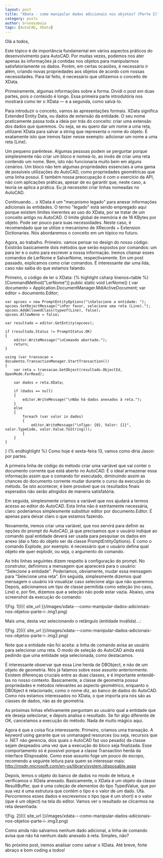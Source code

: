 ```yaml
---
layout: post
title: "XData - como manipular dados adicionais nos objetos? (Parte I)"
category: posts
author: brunosaboia
tags: [AutoCAD, XData]
---
```


Olá a todos,

Este tópico é de importância fundamental em vários aspectos práticos do desenvolvimento para AutoCAD. Por muitas vezes, podemos nos ater apenas às informações já contidas nos objetos para manipularmos satisfatoriamente os dados. Porém, em certas ocasiões, é necessário ir além, criando novas propriedades aos objetos de acordo com nossas necessidades. Para tal feito, é necessário que utilizemos o conceito de XData.

Primeiramente, algumas informações sobre a forma. Dividi o post em duas partes, pois o conteúdo é longo. Essa primeira parte introdutória nos mostrará como ler o XData — e a segunda, como salvá-lo.

Para introduzir o conceito, vamos às apresentações formais. XData significa Extended Entity Data, ou dados de extensão da entidade. O seu nome praticamente passa toda a ideia por trás do conceito: criar uma extensão dos dados que queremos. Ou seja, se eu quero dar um nome a uma reta, utilizarei XData para salvar a string que representa o nome do objeto. É exatamente isto que iremos fazer nesse exemplo: adicionar um nome a uma reta (Line).

Um pequeno parêntese. Algumas pessoas podem se perguntar porque simplesmente não criar um bloco e nomeá-lo, ao invés de criar uma reta contendo um nome. Bem, isto não funcionaria muito bem em alguns cenários. Um bloco não tem algumas propriedades essenciais a uma gama de possíveis utilizações do AutoCAD, como propriedades geométricas que uma linha possui. E também nossa preocupação é com o exercício da API, não com aplicações práticas, apesar de eu garantir que, neste caso, a teoria se aplica a prática. Eu já necessitei criar linhas nomeadas no AutoCAD.

Continuando... o XData é um "mecanismo legado" para anexar informações adicionais às entidades. O termo "legado" está sendo empregado aqui porque existem limites inerentes ao uso do XData, por se tratar de um conceito antigo no AutoCAD. O limite global de memória é de 16 KBytes por objeto. Pode ser pouco para suas necessidades. Neste caso, é recomendado que se utilize o mecanismo de XRecords + Extension Dictionaries. Nós abordaremos o conceito em um tópico no futuro.

Agora, ao trabalho. Primeiro. vamos pensar no design do nosso código. Existirão basicamente dois métodos que serão expostos por comandos: um para ler e o outro para escrever a nossa informação. Iremos chamar esses comandos de LerNome e SalvarNome, respectivamente. Em um post passado, explicamos como criar comandos. É interessante dar uma lida, caso não saiba do que estamos falando.

Primeiro, o código de ler o XData:
{% highlight csharp linenos=table %}
[CommandMethod("LerNome")]
public static void LerNome()
{
    var documento = Application.DocumentManager.MdiActiveDocument;
    var editor = documento.Editor;

    var opcoes = new PromptEntityOptions("\nSelecione a entidade: ");
    opcoes.SetRejectMessage("\nPor favor, selecione uma reta (Line).");
    opcoes.AddAllowedClass(typeof(Line), false);
    opcoes.AllowNone = false;

    var resultado = editor.GetEntity(opcoes);

    if (resultado.Status != PromptStatus.OK)
    {
        editor.WriteMessage("\nComando abortado.");
        return;
    }

    using (var transacao = documento.TransactionManager.StartTransaction())
    {
        var reta = transacao.GetObject(resultado.ObjectId, OpenMode.ForRead);

        var dados = reta.XData;

        if (dados == null)
        {
            editor.WriteMessage("\nNão há dados anexados à reta.");
        }
        else
        {
            foreach (var valor in dados)
            {
                editor.WriteMessage("\nTipo: {0}, Valor: {1}", valor.TypeCode, valor.Value.ToString());
            }
        }
    }
}
{% endhighlight %}
Como hoje é sexta-feira 13, vamos como diria Jason: por partes.

A primeira linha de código do método criar uma variável que vai conter o documento corrente que está aberto no AutoCAD. É o ideal armazenar essa informação assim que o comando for executado, diminuindo assim as chances do documento corrente mudar durante o curso da execução do método. Se isto acontecer, é bem provável que os resultados finais esperados não serão atingidos de maneira satisfatória.

Em seguida, simplesmente criamos a variável que nos ajudará a termos acesso ao editor do AutoCAD. Esta linha não é estritamente necessária, claro: poderíamos simplesmente substituir editor por documento.Editor. É apenas para deixar claro o que estamos fazendo.

Novamente, iremos criar uma variável, que nos servirá para definir as opções do prompt do AutoCAD, já que precisamos que o usuário indique ao comando qual entidade deverá ser usada para pesquisar os dados em anexo (daí o fato do objeto ser da classe PromptEntityOptions). É como o comando Explode, por exemplo: é necessário que o usuário defina qual objeto ele quer explodir, ou seja, o argumento do comando.

As três linhas seguintes dizem respeito à configuração do prompt. No construtor, definimos a mensagem que aparecerá para o usuário: "Selecione a entidade". Poderíamos, obviamente, mudar essa mensagem para "Selecione uma reta". Em seguida, simplesmente dizemos qual mensagem o usuário irá visualizar caso selecione algo que não queremos. Depois, adicionamos um tipo de classe permitida como seleção (no caso, Line) e, por fim, dizemos que a seleção não pode estar vazia. Abaixo, uma screenshot da execução do comando:

![Fig. 1]({{ site_url }}/images/xdata---como-manipular-dados-adicionais-nos-objetos-parte-i-.img1.png)

Mais uma, desta vez selecionando o retângulo (entidade inválida)...:

![Fig. 2]({{ site_url }}/images/xdata---como-manipular-dados-adicionais-nos-objetos-parte-i-.img2.png)

Note que a entidade não foi aceita: a linha de comando avisa ao usuário para selecionar uma reta. O modo de seleção do AutoCAD ainda está pedindo que uma entidade seja selecionada, como destacamos.

É interessante observar que essa Line herda de DBObject, e não de um objeto de geometria. Nós já falamos sobre esse assunto anteriormente. Existem diferenças cruciais entre as duas classes, e é importante entendê-las no nosso contexto. Basicamente, a classe de geometria possui propriedades e métodos relevantes ao aspecto geométrico, enquanto o DBObject é relacionado, como o nome diz, ao banco de dados do AutoCAD. Como nós estamos interessados no XData, o que importa pra nós são as classes de dados, não as de geometria.

As próximas linhas efetivamente perguntam ao usuário qual a entidade que ele deseja selecionar, e depois analisa o resultado. Se for algo diferente de OK, cancelamos a execução do método. Nada de muito mágico aqui.

Agora é que a coisa fica interessante. Primeiro, criamos uma transação. A keyword using garante que os unmanaged resources (ou seja, recursos que o .NET não gerencia, dois quais o AutoCAD faz uso pesado) da classe sejam despeados uma vez que a execução do bloco seja finalizada. Esse comportamento só é possível porque a classe Transaction herda da interface IDisposable. Como esse assunto foge um pouco do escopo, recomendo a seguinte leitura para quem se interessar mais: http://msdn.microsoft.com/en-us/library/system.idisposable.aspx

Depois, lemos o objeto do banco de dados no modo de leitura, e verificamos o XData anexado. Basicamente, o XData é um objeto da classe ResultBuffer, que é uma coleção de elementos do tipo TypedValue, que por sua vez é uma estrutura que contém o tipo e o valor de um dado. Ufa. Percorremos esses dados e escrevemos o tipo (que é um short) e o valor (que é um object) na tela do editor. Vamos ver o resultado se clicarmos na reta desenhada:

![Fig. 2]({{ site_url }}/images/xdata---como-manipular-dados-adicionais-nos-objetos-parte-i-.img3.png)

Como ainda não salvamos nenhum dado adicional, a linha de comando avisa que não há nenhum dado anexado à reta. Simples, não?

No próximo post, iremos analisar como salvar o XData. Até breve, forte abraço e bom coding a todos!
